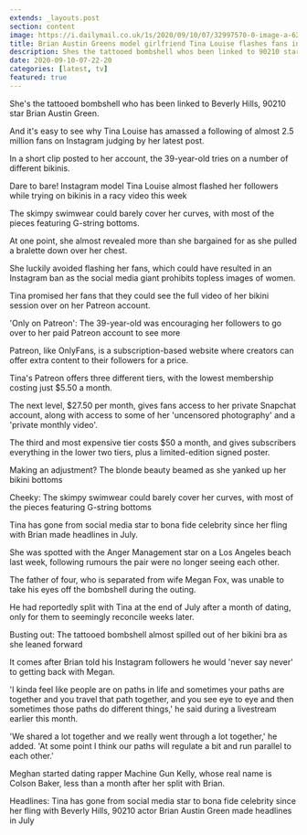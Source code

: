 ```yaml
---
extends: _layouts.post
section: content
image: https://i.dailymail.co.uk/1s/2020/09/10/07/32997570-0-image-a-62_1599718316425.jpg 
title: Brian Austin Greens model girlfriend Tina Louise flashes fans in racy video 
description: Shes the tattooed bombshell whos been linked to 90210 star Brian Austin Green. 
date: 2020-09-10-07-22-20 
categories: [latest, tv] 
featured: true 
--- 
```

She's the tattooed bombshell who has been linked to Beverly Hills, 90210 star Brian Austin Green.

And it's easy to see why Tina Louise has amassed a following of almost 2.5 million fans on Instagram judging by her latest post. 

In a short clip posted to her account, the 39-year-old tries on a number of different bikinis.

Dare to bare! Instagram model Tina Louise almost flashed her followers while trying on bikinis in a racy video this week

The skimpy swimwear could barely cover her curves, with most of the pieces featuring G-string bottoms.

At one point, she almost revealed more than she bargained for as she pulled a bralette down over her chest.

She luckily avoided flashing her fans, which could have resulted in an Instagram ban as the social media giant prohibits topless images of women.

Tina promised her fans that they could see the full video of her bikini session over on her Patreon account.

'Only on Patreon': The 39-year-old was encouraging her followers to go over to her paid Patreon account to see more

Patreon, like OnlyFans, is a subscription-based website where creators can offer extra content to their followers for a price.

Tina's Patreon offers three different tiers, with the lowest membership costing just $5.50 a month.

The next level, $27.50 per month, gives fans access to her private Snapchat account, along with access to some of her 'uncensored photography' and a 'private monthly video'.

The third and most expensive tier costs $50 a month, and gives subscribers everything in the lower two tiers, plus a limited-edition signed poster.

Making an adjustment? The blonde beauty beamed as she yanked up her bikini bottoms

Cheeky: The skimpy swimwear could barely cover her curves, with most of the pieces featuring G-string bottoms

Tina has gone from social media star to bona fide celebrity since her fling with Brian made headlines in July. 

She was spotted with the Anger Management star on a Los Angeles beach last week, following rumours the pair were no longer seeing each other. 

The father of four, who is separated from wife Megan Fox, was unable to take his eyes off the bombshell during the outing.

He had reportedly split with Tina at the end of July after a month of dating, only for them to seemingly reconcile weeks later.

Busting out: The tattooed bombshell almost spilled out of her bikini bra as she leaned forward

It comes after Brian told his Instagram followers he would 'never say never' to getting back with Megan.

'I kinda feel like people are on paths in life and sometimes your paths are together and you travel that path together, and you see eye to eye and then sometimes those paths do different things,' he said during a livestream earlier this month.

'We shared a lot together and we really went through a lot together,' he added. 'At some point I think our paths will regulate a bit and run parallel to each other.'

Meghan started dating rapper Machine Gun Kelly, whose real name is Colson Baker, less than a month after her split with Brian.

Headlines: Tina has gone from social media star to bona fide celebrity since her fling with Beverly Hills, 90210 actor Brian Austin Green made headlines in July

